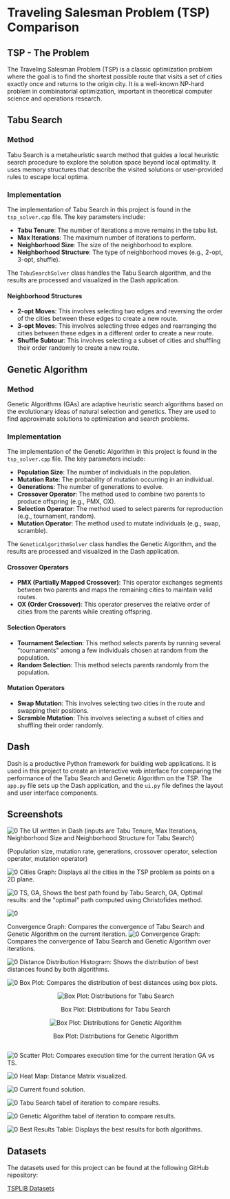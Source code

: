 # Traveling Salesman Problem (TSP) Comparison

## TSP - The Problem
The Traveling Salesman Problem (TSP) is a classic optimization problem where the goal is to find the shortest possible route that visits a set of cities exactly once and returns to the origin city. It is a well-known NP-hard problem in combinatorial optimization, important in theoretical computer science and operations research.

## Tabu Search
### Method
Tabu Search is a metaheuristic search method that guides a local heuristic search procedure to explore the solution space beyond local optimality. It uses memory structures that describe the visited solutions or user-provided rules to escape local optima.

### Implementation
The implementation of Tabu Search in this project is found in the `tsp_solver.cpp` file. The key parameters include:
- **Tabu Tenure**: The number of iterations a move remains in the tabu list.
- **Max Iterations**: The maximum number of iterations to perform.
- **Neighborhood Size**: The size of the neighborhood to explore.
- **Neighborhood Structure**: The type of neighborhood moves (e.g., 2-opt, 3-opt, shuffle).

The `TabuSearchSolver` class handles the Tabu Search algorithm, and the results are processed and visualized in the Dash application.

#### Neighborhood Structures
- **2-opt Moves**: This involves selecting two edges and reversing the order of the cities between these edges to create a new route.
- **3-opt Moves**: This involves selecting three edges and rearranging the cities between these edges in a different order to create a new route.
- **Shuffle Subtour**: This involves selecting a subset of cities and shuffling their order randomly to create a new route.


## Genetic Algorithm
### Method
Genetic Algorithms (GAs) are adaptive heuristic search algorithms based on the evolutionary ideas of natural selection and genetics. They are used to find approximate solutions to optimization and search problems.

### Implementation
The implementation of the Genetic Algorithm in this project is found in the `tsp_solver.cpp` file. The key parameters include:
- **Population Size**: The number of individuals in the population.
- **Mutation Rate**: The probability of mutation occurring in an individual.
- **Generations**: The number of generations to evolve.
- **Crossover Operator**: The method used to combine two parents to produce offspring (e.g., PMX, OX).
- **Selection Operator**: The method used to select parents for reproduction (e.g., tournament, random).
- **Mutation Operator**: The method used to mutate individuals (e.g., swap, scramble).

The `GeneticAlgorithmSolver` class handles the Genetic Algorithm, and the results are processed and visualized in the Dash application.

#### Crossover Operators
- **PMX (Partially Mapped Crossover)**: This operator exchanges segments between two parents and maps the remaining cities to maintain valid routes.
- **OX (Order Crossover)**: This operator preserves the relative order of cities from the parents while creating offspring.

#### Selection Operators
- **Tournament Selection**: This method selects parents by running several "tournaments" among a few individuals chosen at random from the population.
- **Random Selection**: This method selects parents randomly from the population.

#### Mutation Operators
- **Swap Mutation**: This involves selecting two cities in the route and swapping their positions.
- **Scramble Mutation**: This involves selecting a subset of cities and shuffling their order randomly.


## Dash
Dash is a productive Python framework for building web applications. It is used in this project to create an interactive web interface for comparing the performance of the Tabu Search and Genetic Algorithm on the TSP. The `app.py` file sets up the Dash application, and the `ui.py` file defines the layout and user interface components.

## Screenshots

![0](img/0.png)
The UI written in Dash (inputs are Tabu Tenure, Max Iterations, Neighborhood Size and Neighborhood Structure for Tabu Search)

(Population size, mutation rate, generations, crossover operator, selection operator, mutation operator)

![0](img/5.png)
Cities Graph: Displays all the cities in the TSP problem as points on a 2D plane.

![0](img/12.png)
TS, GA, Shows the best path found by Tabu Search, GA, Optimal results: and the "optimal" path computed using Christofides method.

![0](img/11.png)

Convergence Graph: Compares the convergence of Tabu Search and Genetic Algorithm on the current iteration.
![0](img/10.png)
Convergence Graph: Compares the convergence of Tabu Search and Genetic Algorithm over iterations.

![0](img/9.png)
Distance Distribution Histogram: Shows the distribution of best distances found by both algorithms.

![0](img/6.png)
Box Plot: Compares the distribution of best distances using box plots.

<div style="text-align: center;">
    <div style="display: inline-block;">
        <img src="img/7.png" alt="Box Plot: Distributions for Tabu Search" style="margin: 0 auto;">
        <p>Box Plot: Distributions for Tabu Search</p>
    </div>
</div>

<div style="text-align: center;">
    <div style="display: inline-block;">
        <img src="img/8.png" alt="Box Plot: Distributions for Genetic Algorithm" style="margin: 0 auto;">
        <p>Box Plot: Distributions for Genetic Algorithm</p>
    </div>
</div>

![0](img/13.png)
Scatter Plot: Compares execution time for the current iteration GA vs TS.

![0](img/4.png)
Heat Map: Distance Matrix visualized.

![0](img/14.png)
Current found solution.

![0](img/2.png)
Tabu Search tabel of iteration to compare results.

![0](img/1.png)
Genetic Algorithm tabel of iteration to compare results.

![0](img/3.png)
Best Results Table: Displays the best results for both algorithms.


## Datasets

The datasets used for this project can be found at the following GitHub repository:

[TSPLIB Datasets](https://github.com/mastqe/tsplib)